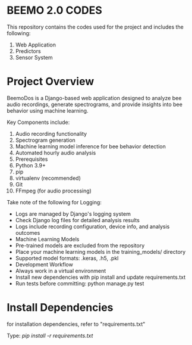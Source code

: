 # BEEMO 2.0 CODES
This repository contains the codes used for the project and includes the following:
1. Web Application
2. Predictors
3. Sensor System

# Project Overview
BeemoDos is a Django-based web application designed to analyze bee audio recordings, generate spectrograms, and provide insights into bee behavior using machine learning.

Key Components include:
1. Audio recording functionality
2. Spectrogram generation
3. Machine learning model inference for bee behavior detection
4. Automated hourly audio analysis
5. Prerequisites
6. Python 3.9+
7. pip
8. virtualenv (recommended)
9. Git
10. FFmpeg (for audio processing)

Take note of the following for Logging:
- Logs are managed by Django's logging system
- Check Django log files for detailed analysis results
- Logs include recording configuration, device info, and analysis outcomes
- Machine Learning Models
- Pre-trained models are excluded from the repository
- Place your machine learning models in the training_models/ directory
- Supported model formats: .keras, .h5, .pkl
- Development Workflow
- Always work in a virtual environment
- Install new dependencies with pip install and update requirements.txt
- Run tests before committing: python manage.py test

# Install Dependencies
for installation dependencies, refer to "requirements.txt"

Type:
*pip install -r requirements.txt*

